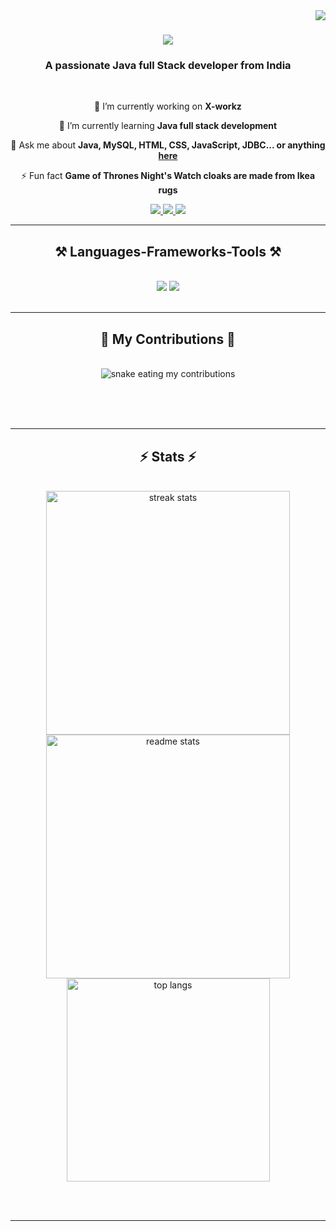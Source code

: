 <img align="right" src="https://visitor-badge.laobi.icu/badge?page_id=NagarajGouda07.NagarajGouda07" />

<h1 align="center">
    <img src="https://readme-typing-svg.herokuapp.com/?font=Righteous&size=35&center=true&vCenter=true&width=500&height=70&duration=4000&lines=Hi+There!+👋;+I'm+Nagaraj+Gouda!;" />
</h1>

<h3 align="center">A passionate Java full Stack developer from India</h3>

<br/>

<div align="center">
 
 🔭 I’m currently working on **X-workz**
 
 🌱 I’m currently learning **Java full stack development**

💬 Ask me about **Java, MySQL, HTML, CSS, JavaScript, JDBC... or anything [here](https://github.com/NagarajGouda07/NagarajGouda07/issues)**

⚡ Fun fact **Game of Thrones Night's Watch cloaks are made from Ikea rugs**

 </div>
 
<div align="center"> 
  <a href="mailto:hnagaraj841@gmail.com">
    <img src="https://img.shields.io/badge/Gmail-333333?style=for-the-badge&logo=gmail&logoColor=red" />
  </a>
  <a href="https://linkedin.com/in/h-nagaraj-b3282a280/" target="_blank">
    <img src="https://img.shields.io/badge/LinkedIn-0077B5?style=for-the-badge&logo=linkedin&logoColor=white" target="_blank" />
  </a>
  <a href="https://NagarajGouda07.github.io" target="_blank">
     <img src="https://img.shields.io/badge/Portfolio-FF5722?style=for-the-badge&logo=todoist&logoColor=white" target="_blank" /> <!-- sqlite, safari, google-chrome are other good icon options -->
  </a>
</div>

 <hr/>
 
<h2 align="center">⚒️ Languages-Frameworks-Tools ⚒️</h2>
<br/>
<div align="center">
    <img src="https://skillicons.dev/icons?i=bootstrap,html,css,vscode,github,git" />
    <img src="https://skillicons.dev/icons?i=python,javascript,c,java,mysql,Servlet,jdbc,jpa-hibernate" /><br>
</div>

<br/>
<hr/>

<div align="center">
  <h2>🐍 My Contributions 🐍</h2>
  <br>
  <img alt="snake eating my contributions" src="https://raw.githubusercontent.com/NagarajGouda07/NagarajGouda07/output/github-contribution-grid-snake.svg" />
  
  <br/><br/><br/>
</div>

<hr/>

<h2 align="center">⚡ Stats ⚡</h2>
<br>
<div align=center>
  <img width=390 src="https://github-readme-streak-stats-NagarajGouda07.vercel.app/?user=NagarajGouda07&count_private=true&theme=react&border_radius=10" alt="streak stats"/>
  <img width=390 src="https://github-readme-stats-NagarajGouda07.vercel.app/api?username=NagarajGouda07&count_private=true&show_icons=true&theme=react&rank_icon=github&border_radius=10" alt="readme stats" />
  <br/>
  <img width=325 align="center" src="https://github-readme-stats-NagarajGouda07.vercel.app/api/top-langs/?username=NagarajGouda07&hide=HTML&langs_count=8&layout=compact&theme=react&border_radius=10&size_weight=0.5&count_weight=0.5&exclude_repo=github-readme-stats" alt="top langs" />
</div>

<br/><br/>

<hr/>

<br/>



<br/>
